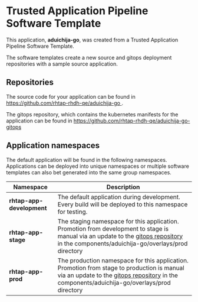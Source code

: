 # Trusted Application Pipeline Software Template

This application, **aduichija-go**, was created from a Trusted Application Pipeline Software Template.

The software templates create a new source and gitops deployment repositories with a sample source application. 

## Repositories

The source code for your application can be found in [https://github.com/rhtap-rhdh-qe/aduichija-go ](https://github.com/rhtap-rhdh-qe/aduichija-go ).
 
The gitops repository, which contains the kubernetes manifests for the application can be found in 
[https://github.com/rhtap-rhdh-qe/aduichija-go-gitops ](https://github.com/rhtap-rhdh-qe/aduichija-go-gitops ) 

## Application namespaces 

The default application will be found in the following namespaces. Applications can be deployed into unique namespaces or multiple software templates can also bet generated into the same group namespaces.  

|  Namespace   |  Description   |  
| -------- | -------- |   
| **rhtap-app-development** | The default application during development. Every build will be deployed to this namespace for testing. | 
| **rhtap-app-stage** | The staging namespace for this application. Promotion from development to stage is manual via an update to the [gitops repository](https://github.com/rhtap-rhdh-qe/aduichija-go-gitops ) in the components/aduichija-go/overlays/prod directory |  
| **rhtap-app-prod** | The production namespace for this application. Promotion from stage to production is manual via an update to the [gitops repository](https://github.com/rhtap-rhdh-qe/aduichija-go-gitops ) in the components/aduichija-go/overlays/prod directory | 